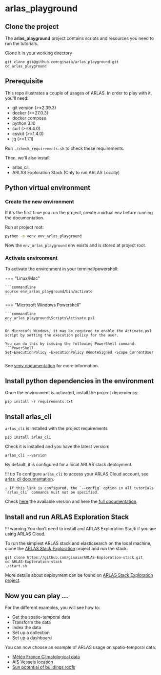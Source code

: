 # arlas_playground

## Clone the project

The **arlas_playground** project contains scripts and resources you need to run the tutorials.

Clone it in your working directory

```shell
git clone git@github.com:gisaia/arlas_playground.git
cd arlas_playground
```

## Prerequisite

This repo illustrates a couple of usages of ARLAS. In order to play with it, you'll need:

- git version (>=2.39.3)
- docker (>=27.0.3)
- docker compose
- python 3.10
- curl (>=8.4.0)
- csvkit (>=1.4.0)
- jq (>=1.7.1)

Run `./check_requirements.sh` to check these requirements.

Then, we'll also install:
- arlas_cli
- ARLAS Exploration Stack (Only to run ARLAS Locally)


## Python virtual environment

### Create the new environment

If it's the first time you run the project, create a virtual env before running the documentation.

Run at project root:

``` bash
python -m venv env_arlas_playground
```

Now the `env_arlas_playground` env exists and is stored at project root.

### Activate environment

To activate the environment in your terminal/powershell:

=== "Linux/Mac"
    
    ```commandline
    source env_arlas_playground/bin/activate
    ```

=== "Microsoft Windows Powershell"

    ```commandline
    env_arlas_playground\Scripts\Activate.ps1
    ```
    
    On Microsoft Windows, it may be required to enable the Activate.ps1 script by setting the execution policy for the user. 
    
    You can do this by issuing the following PowerShell command:
    ```PowerShell
    Set-ExecutionPolicy -ExecutionPolicy RemoteSigned -Scope CurrentUser
    ```

See [venv documentation](https://docs.python.org/3.10/library/venv.html#creating-virtual-environments) for more information.

## Install python dependencies in the environment

Once the environment is activated, install the project dependency:

```
pip install -r requirements.txt
```

## Install arlas_cli

`arlas_cli` is installed with the project requirements

```shell
pip install arlas_cli
```

Check it is installed and you have the latest version:

```shell
arlas_cli --version
```

By default, it is configured for a local ARLAS stack deployment.

!!! tip 
    To configure `arlas_cli` to access your ARLAS Cloud account, see [arlas_cli documentation](https://gisaia.github.io/arlas_cli/configuration/#arlas-cloud-configuration).

    ⚠️ If this link is configured, the `--config` option in all tutorials `arlas_cli` commands must not be specified.

Check [here](https://pypi.org/project/arlas-cli/#history) the available version and here the [full documentation](https://gisaia.github.io/arlas_cli/).

## Install and run ARLAS Exploration Stack

!!! warning
    You don't need to install and ARLAS Exploration Stack if you are using ARLAS Cloud.

To run the simplest ARLAS stack and elasticsearch on the local machine, clone the [ARLAS Stack Exploration](https://github.com/gisaia/ARLAS-Exploration-stack) project and run the stack:

```shell
git clone https://github.com/gisaia/ARLAS-Exploration-stack.git
cd ARLAS-Exploration-stack
./start.sh
```

More details about deployment can be found on [ARLAS Stack Exploration project](https://github.com/gisaia/ARLAS-Exploration-stack).

## Now you can play ...

For the different examples, you will see how to:

- Get the spatio-temporal data
- Transform the data
- Index the data
- Set up a collection
- Set up a dashboard

You can now choose an example of ARLAS usage on spatio-temporal data:

- [Météo France Climatological data](../../resources/meteo_france/README.md)
- [AIS Vessels location](tutorials/ais/ais_tutorial.md)
- [Sun potential of buildings roofs](../../resources/sunny_osm/README.md)
